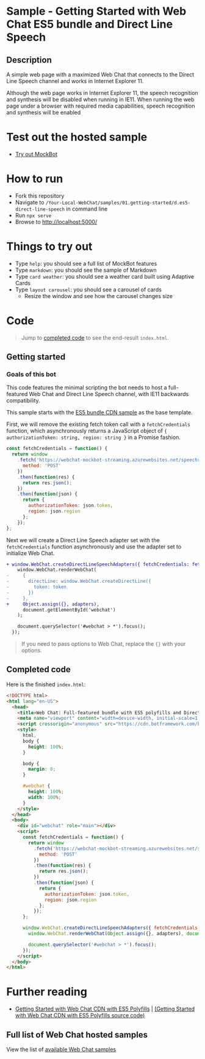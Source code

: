 # Sample - Getting Started with Web Chat ES5 bundle and Direct Line Speech

## Description

A simple web page with a maximized Web Chat that connects to the Direct Line Speech channel and works in Internet Explorer 11.

Although the web page works in Internet Explorer 11, the speech recognition and synthesis will be disabled when running in IE11. When running the web page under a browser with required media capabilities, speech recognition and synthesis will be enabled

# Test out the hosted sample

-  [Try out MockBot](https://microsoft.github.io/BotFramework-WebChat/01.getting-started/d.es5-direct-line-speech)

# How to run

-  Fork this repository
-  Navigate to `/Your-Local-WebChat/samples/01.getting-started/d.es5-direct-line-speech` in command line
-  Run `npx serve`
-  Browse to [http://localhost:5000/](http://localhost:5000/)

# Things to try out

-  Type `help`: you should see a full list of MockBot features
-  Type `markdown`: you should see the sample of Markdown
-  Type `card weather`: you should see a weather card built using Adaptive Cards
-  Type `layout carousel`: you should see a carousel of cards
   -  Resize the window and see how the carousel changes size

# Code

> Jump to [completed code](#completed-code) to see the end-result `index.html`.

## Getting started

### Goals of this bot

This code features the minimal scripting the bot needs to host a full-featured Web Chat and Direct Line Speech channel, with IE11 backwards compatibility.

This sample starts with the [ES5 bundle CDN sample](./../01.getting-started/c.es5-bundle/README.md) as the base template.

First, we will remove the existing fetch token call with a `fetchCredentials` function, which asynchronously returns a JavaScript object of `{ authorizationToken: string, region: string }` in a Promise fashion.

<!-- prettier-ignore-start -->
```js
const fetchCredentials = function() {
  return window
    .fetch('https://webchat-mockbot-streaming.azurewebsites.net/speechservices/token', {
      method: 'POST'
    })
    .then(function(res) {
      return res.json();
    })
    .then(function(json) {
      return {
        authorizationToken: json.token,
        region: json.region
      };
    });
};
```
<!-- prettier-ignore-end -->

Next we will create a Direct Line Speech adapter set with the `fetchCredentials` function asynchronously and use the adapter set to initialize Web Chat.

```diff
+ window.WebChat.createDirectLineSpeechAdapters({ fetchCredentials: fetchCredentials }).then(function(adapters) {
    window.WebChat.renderWebChat(
-     {
-       directLine: window.WebChat.createDirectLine({
-         token: token
-       })
-     },
+     Object.assign({}, adapters),
      document.getElementById('webchat')
    );

    document.querySelector('#webchat > *').focus();
  });
```

> If you need to pass options to Web Chat, replace the `{}` with your options.

## Completed code

Here is the finished `index.html`:

<!-- prettier-ignore-start -->
```html
<!DOCTYPE html>
<html lang="en-US">
  <head>
    <title>Web Chat: Full-featured bundle with ES5 polyfills and Direct Line Speech channel</title>
    <meta name="viewport" content="width=device-width, initial-scale=1.0" />
    <script crossorigin="anonymous" src="https://cdn.botframework.com/botframework-webchat/latest/webchat-es5.js"></script>
    <style>
      html,
      body {
        height: 100%;
      }

      body {
        margin: 0;
      }

      #webchat {
        height: 100%;
        width: 100%;
      }
    </style>
  </head>
  <body>
    <div id="webchat" role="main"></div>
    <script>
      const fetchCredentials = function() {
        return window
          .fetch('https://webchat-mockbot-streaming.azurewebsites.net/speechservices/token', {
            method: 'POST'
          })
          .then(function(res) {
            return res.json();
          })
          .then(function(json) {
            return {
              authorizationToken: json.token,
              region: json.region
            };
          });
      };

      window.WebChat.createDirectLineSpeechAdapters({ fetchCredentials: fetchCredentials }).then(function(adapters) {
        window.WebChat.renderWebChat(Object.assign({}, adapters), document.getElementById('webchat'));

        document.querySelector('#webchat > *').focus();
      });
    </script>
  </body>
</html>
```
<!-- prettier-ignore-end -->

# Further reading

-  [Getting Started with Web Chat CDN with ES5 Polyfills](https://microsoft.github.io/BotFramework-WebChat/01.getting-started/d.es5-direct-line-speech) | [(Getting Started with Web Chat CDN with ES5 Polyfills source code)](https://github.com/microsoft/BotFramework-WebChat/tree/master/samples/01.getting-started/d.es5-direct-line-speech/)

## Full list of Web Chat hosted samples

View the list of [available Web Chat samples](https://github.com/microsoft/BotFramework-WebChat/tree/master/samples)
